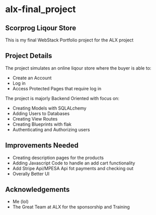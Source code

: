 # alx-final_project
## Scorprog Liqour Store  

This is my final WebStack Portfolio project for the ALX project

## Project Details 

The project simulates an online liqour store where the buyer is able to:

* Create an Account  
* Log in
* Access Protected Pages that require log in

The project is majorly Backend Oriented with focus on:  

* Creating Models with SQLALchemy  
* Adding Users to Databases
* Creating View Routes  
* Creating Blueprints with flak
* Authenticating and Authorizing users

## Improvements Needed

* Creating description pages for the products
* Adding Javascript Code to handle an add cart functionality
* Add Stripe Api/MPESA Api fot payments and checking out
* Overally Better UI

## Acknowledgements

* Me (lol)
* The Great Team at ALX for the sponsorship and Training